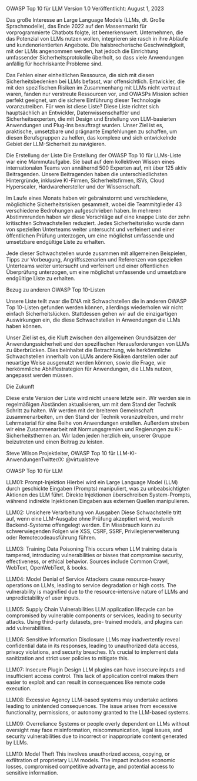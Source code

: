 ﻿OWASP Top 10 für LLM
Version 1.0 
Veröffentlicht: August 1, 2023




Das große Interesse an Large Language Models (LLMs, dt. Große Sprachmodelle), das Ende 2022 auf den Massenmarkt für vorprogrammierte Chatbots folgte, ist bemerkenswert. Unternehmen, die das Potenzial von LLMs nutzen wollen, integrieren sie rasch in ihre Abläufe und kundenorientierten Angebote. Die halsbrecherische Geschwindigkeit, mit der LLMs angenommen werden, hat jedoch die Einrichtung umfassender Sicherheitsprotokolle überholt, so dass viele Anwendungen anfällig für hochriskante Probleme sind.


Das Fehlen einer einheitlichen Ressource, die sich mit diesen Sicherheitsbedenken bei LLMs befasst, war offensichtlich. Entwickler, die mit den spezifischen Risiken im Zusammenhang mit LLMs nicht vertraut waren, fanden nur verstreute Ressourcen vor, und OWASPs Mission schien perfekt geeignet, um die sichere Einführung dieser Technologie voranzutreiben.
Für wen ist diese Liste?
Diese Liste richtet sich hauptsächlich an Entwickler, Datenwissenschaftler und Sicherheitsexperten, die mit Design und Erstellung von LLM-basierten Anwendungen und Plug-Ins beauftragt wurden. Unser Ziel ist es, praktische, umsetzbare und prägnante Empfehlungen zu schaffen, um diesen Berufsgruppen zu helfen, das komplexe und sich entwickelnde Gebiet der LLM-Sicherheit zu navigieren.


Die Erstellung der Liste
Die Erstellung der OWASP Top 10 für LLMs-Liste war eine Mammutaufgabe. Sie baut auf dem kollektiven Wissen eines internationalen Teams von annähernd 500 Experten auf, mit über 125 aktiv Beitragenden. Unsere Beitragenden haben die unterschiedlichsten Hintergründe, inklusive KI-Firmen, Sicherheitsfirmen, ISVs, Cloud Hyperscaler, Hardwarehersteller und der Wissenschaft.


Im Laufe eines Monats haben wir gebrainstormt und verschiedene, möglichiche Sicherheitsrisiken gesammelt, wobei die Teammitglieder 43 verschiedene Bedrohungen aufgeschrieben haben. In mehreren Abstimmrunden haben wir diese Vorschläge auf eine knappe Liste der zehn kritischten Schwachstellen reduziert. Jedes Sicherheitsrisiko wurde dann von speziellen Unterteams weiter untersucht und verfeinert und einer öffentlichen Prüfung unterzogen, um eine möglichst umfassende und umsetzbare endgültige Liste zu erhalten.


Jede dieser Schwachstellen wurde zusammen mit allgemeinen Beispielen, Tipps zur Vorbeugung, Angriffsszenarien und Referenzen von speziellen Unterteams weiter untersucht und verfeinert und einer öffentlichen Überprüfung unterzogen, um eine möglichst umfassende und umsetzbare endgültige Liste zu erhalten. 


Bezug zu anderen OWASP Top 10-Listen


Unsere Liste teilt zwar die DNA mit Schwachstellen die in anderen OWASP Top 10-Listen gefunden werden können, allerdings wiederholen wir nicht einfach Sicherheitslücken. Stattdessen gehen wir auf die einzigartigen Auswirkungen ein, die diese Schwachstellen in Anwendungen die LLMs haben können. 


Unser Ziel ist es, die Kluft zwischen den allgemeinen Grundsätzen der Anwendungssicherheit und den spezifischen Herausforderungen von LLMs zu überbrücken. Dies beinhaltet die Betrachtung, wie herkömmliche Schwachstellen innerhalb von LLMs andere Risiken darstellen oder auf neuartige Weise ausgenutzt werden können, sowie die Frage, wie herkömmliche Abhilfestrategien für Anwendungen, die LLMs nutzen, angepasst werden müssen. 


Die Zukunft


Diese erste Version der Liste wird nicht unsere letzte sein. Wir werden sie in regelmäßigen Abständen aktualisieren, um mit dem Stand der Technik Schritt zu halten. Wir werden mit der breiteren Gemeinschaft zusammenarbeiten, um den Stand der Technik voranzutreiben, und mehr Lehrmaterial für eine Reihe von Anwendungen erstellen. Außerdem streben wir eine Zusammenarbeit mit Normungsgremien und Regierungen zu KI-Sicherheitsthemen an. Wir laden jeden herzlich ein, unserer Gruppe beizutreten und einen Beitrag zu leisten.


Steve Wilson
Projektleiter, OWASP Top 10 für LLM-KI-AnwendungenTwitter/X: @virtualsteve






OWASP Top 10 für LLM


LLM01: Prompt-Injektion
Hierbei wird ein Large Language Model (LLM) durch geschickte Eingaben (Prompts) manipuliert, was zu unbeabsichtigten Aktionen des LLM führt. Direkte Injektionen überschreiben System-Prompts, während indirekte Injektionen Eingaben aus externen Quellen manipulieren.


LLM02: Unsichere Verarbeitung von Ausgaben
Diese Schwachstelle tritt auf, wenn eine LLM-Ausgabe ohne Prüfung akzeptiert wird, wodurch Backend-Systeme offengelegt werden. Ein Missbrauch kann zu schwerwiegenden Folgen wie XSS, CSRF, SSRF, Privilegienerweiterung oder Remotecodeausführung führen.


LLM03: Training Data Poisoning
This occurs when LLM training data is tampered, introducing vulnerabilities or biases that compromise security, effectiveness, or ethical behavior. Sources include Common Crawl, WebText, OpenWebText, & books.


LLM04: Model Denial of Service
Attackers cause resource-heavy operations on LLMs, leading to service degradation or high costs. The vulnerability is magnified due to the resource-intensive nature of LLMs and unpredictability of user inputs.


LLM05: Supply Chain Vulnerabilities
LLM application lifecycle can be compromised by vulnerable components or services, leading to security attacks. Using third-party datasets, pre- trained models, and plugins can add vulnerabilities.


LLM06: Sensitive Information Disclosure
LLMs may inadvertently reveal confidential data in its responses, leading to unauthorized data access, privacy violations, and security breaches. It’s crucial to implement data sanitization and strict user policies to mitigate this.


LLM07: Insecure Plugin Design
LLM plugins can have insecure inputs and insufficient access control. This lack of application control makes them easier to exploit and can result in consequences like remote code execution.


LLM08: Excessive Agency
LLM-based systems may undertake actions leading to unintended consequences. The issue arises from excessive functionality, permissions, or autonomy granted to the LLM-based systems.


LLM09: Overreliance
Systems or people overly dependent on LLMs without oversight may face misinformation, miscommunication, legal issues, and security vulnerabilities due to incorrect or inappropriate content generated by LLMs.


LLM10: Model Theft
This involves unauthorized access, copying, or exfiltration of proprietary LLM models. The impact includes economic losses, compromised competitive advantage, and potential access to sensitive information.




